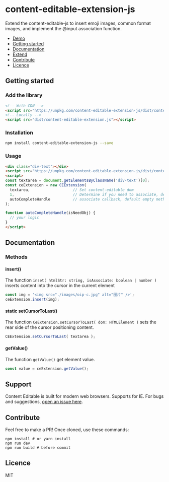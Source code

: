 # content-editable-extension-js

Extend the content-editable-js to insert emoji images, common format images, and implement the @input association function.

* [Demo](https://tonyshu168.github.io/content-editable-extension-js/examples/index.html)
* [Getting started](#getting-started)
* [Documentation](#documentation)
* [Extend](#extend)
* [Contribute](#contribute)
* [Licence](#licence)

## Getting started

### Add the library
```html
<!-- With CDN -->
<script src="https://unpkg.com/content-editable-extension-js/dist/content-editable-extension.js"></script>
<!-- Locally -->
<script src="dist/content-editable-extension.js"></script>
```
### Installation
```bash
npm install content-editable-extension-js --save
```

### Usage
```html
<div class="div-text"></div>
<script src="https://unpkg.com/content-editable-extension-js/dist/content-editable-extension.js"></script>
<script>
const textarea = document.getElementsByClassName('div-text')[0];
const ceExtension = new CEExtension(
  textarea,                   // Set content-editable dom
  1,                          // Determine if you need to associate, default value 1
  autoCompleteHandle          // associate callback, default empty method
);

function autoCompleteHandle(isNeedObj) {
  // your logic
}
</script>
```

## Documentation

### Methods

#### insert()
The function `inset( htmlStr: string, isAssociate: boolean | number )` inserts content into the cursor in the current element
```js
const img = '<img src="./images/oip-c.jpg" alt="图片" />';
ceExtension.insert(img);
```

#### static setCursorToLast()
The function `CeExtension.setCursorToLast( dom: HTMLElement )` sets the rear side of the cursor positioning content.
```js
CEExtension.setCursorToLast( textarea );
```

#### getValue()
The function `getValue()` get element value.
```js
const value = ceExtension.getValue();
```

## Support

Content Editable is built for modern web browsers. Supports for IE.
For bugs and suggestions, [open an issue here](https://github.com/tonyshu168/content-editable-extension-js/issues).

## Contribute

Feel free to make a PR! Once cloned, use these commands:

```
npm install # or yarn install
npm run dev
npm run build # before commit 
```

## Licence

MIT
